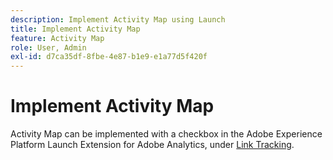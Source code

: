```yaml
---
description: Implement Activity Map using Launch
title: Implement Activity Map
feature: Activity Map
role: User, Admin
exl-id: d7ca35df-8fbe-4e87-b1e9-e1a77d5f420f
---
```

# Implement Activity Map

Activity Map can be implemented with a checkbox in the Adobe Experience Platform Launch Extension for Adobe Analytics, under [Link Tracking](https://experienceleague.adobe.com/docs/launch/using/extensions-ref/adobe-extension/analytics-extension/overview.html?lang=en#link-tracking).